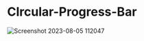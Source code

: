 # CIrcular-Progress-Bar

![Screenshot 2023-08-05 112047](https://github.com/samratchakraborty422000/CIrcular-Progress-Bar/assets/121852717/71ee5720-aaa8-4c52-9283-e68a5bfab164)
